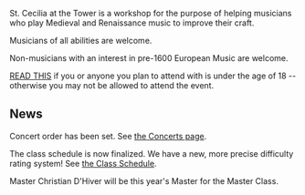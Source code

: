 St. Cecilia at the Tower is a workshop for the purpose of helping musicians who play Medieval and Renaissance music to improve their craft.  

Musicians of all abilities are welcome.  

Non-musicians with an interest in pre-1600 European Music are welcome.  

[READ THIS](http://cynnabar.org/youthpolicy) if you or anyone you plan to attend with is under the age of 18 -- otherwise you may not be allowed to attend the event.  

## News

Concert order has been set. See [the Concerts page](http://cynnabar.org/cecilia/concerts.php?kwds=3).  

The class schedule is now finalized. We have a new, more precise difficulty rating system! See [the Class Schedule](http://cynnabar.org/cecilia/schedule.php?kwds=3).  

Master Christian D'Hiver will be this year's Master for the Master Class.
